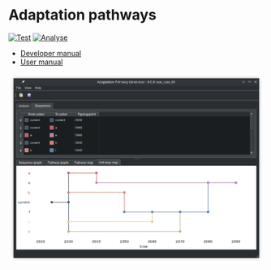 # Adaptation pathways
[![Test](https://github.com/Deltares-research/PathwaysGenerator/actions/workflows/test.yml/badge.svg)](https://github.com/Deltares-research/PathwaysGenerator/actions/workflows/test.yml)
[![Analyse](https://github.com/Deltares-research/PathwaysGenerator/actions/workflows/analyse.yml/badge.svg)](https://github.com/Deltares-research/PathwaysGenerator/actions/workflows/analyse.yml)

- [Developer manual](documentation/develop/index.rst)
- [User manual](documentation/use/index.rst)

<img src="documentation/use/generator.png"/>
